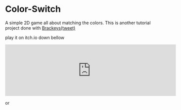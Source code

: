 # Color-Switch

A simple 2D game all about matching the colors.
This is another tutorial project done with [Brackeys(tweet)](https://twitter.com/BrackeysTweet?)

play it on itch.io down bellow
<iframe frameborder="0" src="https://itch.io/embed/679863?dark=true" width="552" height="167">
  <a href="https://knownkreatives.itch.io/test">
    TEST by Known Kreatives
  </a>
</iframe>

or <a href="2.0/Web/Game/index.html"></a>
